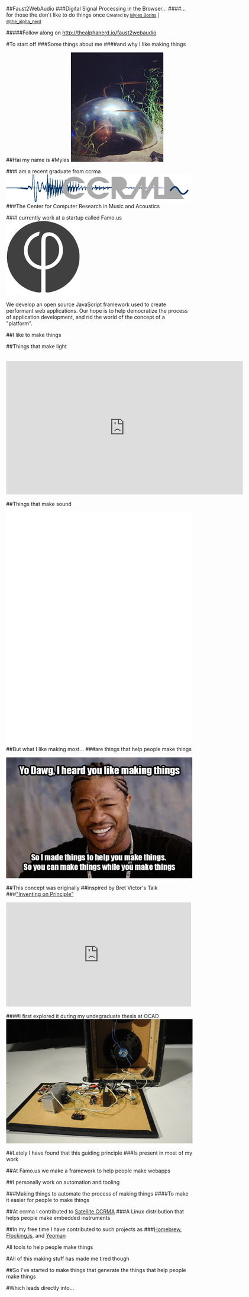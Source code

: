 ##Faust2WebAudio
###Digital Signal Processing in the Browser...
####... for those the don't like to do things once
<small>Created by [Myles Borins](http://thealphanerd.io) | [@the\_alpha\_nerd](http://twitter.com/the_alpha_nerd)</small>

#####Follow along on http://thealphanerd.io/faust2webaudio



#To start off
###Some things about me
####and why I like making things


##Hai my name is
#Myles
![Me!](img/me.jpg)


###I am a recent graduate from ccrma
[![ccrma](img/karma_logo.png)](http://ccrma.stanford.edu)
###The Center for Computer Research in Music and Acoustics


###I currently work at a startup called Famo.us
[![Famo.us Logo](img/famous_logo.png)](http://famo.us)

We develop an open source JavaScript framework used to create performant web applications.  Our hope is to help democratize the process of application development, and rid the world of the concept of a "platform".



##I like to make things


##Things that make light
<br><br>
<object width="640" height="360">
  <param name="movie" value="https://www.youtube.com/v/X96E2jjCfC8?version=3"></param>
  <param name="allowFullScreen" value="true"></param>
  <param name="allowScriptAccess" value="always"></param>
  <embed src="https://www.youtube.com/v/X96E2jjCfC8?version=3" type="application/x-shockwave-flash" allowfullscreen="true" allowScriptAccess="always" width="640" height="360"></embed>
</object>


##Things that make sound
<div style="position:relative;">
  <iframe width="420" height="315" src="//www.youtube.com/embed/u3D-_zyEuqQ?rel=0" frameborder="0" style="display:inline;float:left;position:relative;width:50%;"></iframe>
  <iframe width="560" height="315" src="//www.youtube.com/embed/zPLQWOXJOk8?rel=0" frameborder="0" style="display:inline;float:left;position:relative;width:50%;"></iframe>
</div>
<div style="position:relative;">
  <iframe width="420" height="315" src="//www.youtube.com/embed/s_TMLuIkXZs?rel=0" frameborder="0" style="display:inline;float:left;position:relative;width:50%;"></iframe>
  <iframe width="420" height="315" src="//www.youtube.com/embed/4CiZuYR5a2o?rel=0" frameborder="0" style="display:inline;float:left;position:relative;width:50%;"></iframe>
</div>


##But what I like making most...
###are things that help people make things



![yodawg](img/yodawg.png)



##This concept was originally 
##inspired by Bret Victor's Talk
###["Inventing on Principle"](http://vimeo.com/36579366)
<iframe src="http://player.vimeo.com/video/36579366" width="500" height="281" frameborder="0" webkitAllowFullScreen mozallowfullscreen allowFullScreen></iframe>


####I first explored it during my undegraduate thesis at OCAD
[![speaker-bot](img/speaker-bot.jpg)](http://www.speaker-bot.com)



##Lately I have found that this guiding principle
###Is present in most of my work


##At Famo.us we make a framework to help people make webapps


##I personally work on automation and tooling


###Making things to automate the process of making things
####To make it easier for people to make things


##At ccrma I contributed to [Satellite CCRMA](https://ccrma.stanford.edu/~eberdahl/Satellite/)
###A Linux distribution that helps people make embedded instruments


##In my free time I have contributed to such projects as
###[Homebrew](http://brew.sh), [Flocking.js](http://flockingjs.org), and [Yeoman](http://yeoman.io)

All tools to help people make things



#All of this making stuff has made me tired though


##So I've started to make things that generate the things that help people make things


#Which leads directly into...